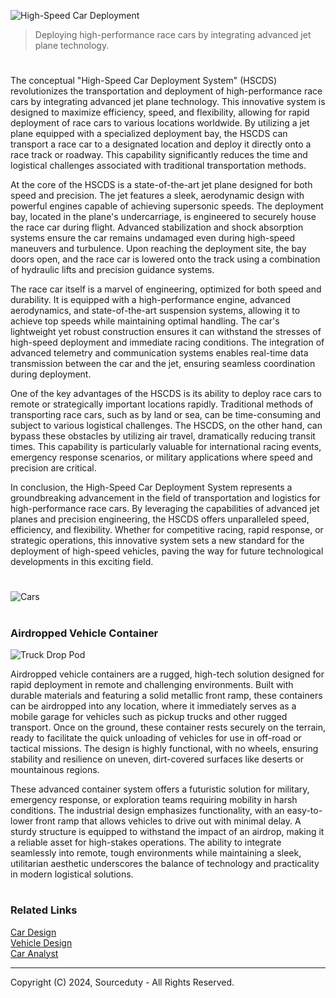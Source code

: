 ![High-Speed Car Deployment](https://github.com/sourceduty/Airborne_Car_Deployment/assets/123030236/ee7925cb-fcaf-4719-8cd6-b17f251ab57e)

> Deploying high-performance race cars by integrating advanced jet plane technology.

#

The conceptual "High-Speed Car Deployment System" (HSCDS) revolutionizes the transportation and deployment of high-performance race cars by integrating advanced jet plane technology. This innovative system is designed to maximize efficiency, speed, and flexibility, allowing for rapid deployment of race cars to various locations worldwide. By utilizing a jet plane equipped with a specialized deployment bay, the HSCDS can transport a race car to a designated location and deploy it directly onto a race track or roadway. This capability significantly reduces the time and logistical challenges associated with traditional transportation methods.

At the core of the HSCDS is a state-of-the-art jet plane designed for both speed and precision. The jet features a sleek, aerodynamic design with powerful engines capable of achieving supersonic speeds. The deployment bay, located in the plane's undercarriage, is engineered to securely house the race car during flight. Advanced stabilization and shock absorption systems ensure the car remains undamaged even during high-speed maneuvers and turbulence. Upon reaching the deployment site, the bay doors open, and the race car is lowered onto the track using a combination of hydraulic lifts and precision guidance systems.

The race car itself is a marvel of engineering, optimized for both speed and durability. It is equipped with a high-performance engine, advanced aerodynamics, and state-of-the-art suspension systems, allowing it to achieve top speeds while maintaining optimal handling. The car's lightweight yet robust construction ensures it can withstand the stresses of high-speed deployment and immediate racing conditions. The integration of advanced telemetry and communication systems enables real-time data transmission between the car and the jet, ensuring seamless coordination during deployment.

One of the key advantages of the HSCDS is its ability to deploy race cars to remote or strategically important locations rapidly. Traditional methods of transporting race cars, such as by land or sea, can be time-consuming and subject to various logistical challenges. The HSCDS, on the other hand, can bypass these obstacles by utilizing air travel, dramatically reducing transit times. This capability is particularly valuable for international racing events, emergency response scenarios, or military applications where speed and precision are critical.

In conclusion, the High-Speed Car Deployment System represents a groundbreaking advancement in the field of transportation and logistics for high-performance race cars. By leveraging the capabilities of advanced jet planes and precision engineering, the HSCDS offers unparalleled speed, efficiency, and flexibility. Whether for competitive racing, rapid response, or strategic operations, this innovative system sets a new standard for the deployment of high-speed vehicles, paving the way for future technological developments in this exciting field.

#

![Cars](https://github.com/sourceduty/Airborne_Car_Deployment/assets/123030236/bb274fd3-d4ad-42cc-983c-d94d1deca4f8)

#
### Airdropped Vehicle Container

![Truck Drop Pod](https://github.com/user-attachments/assets/de9861d5-7b2c-4d60-9b21-e73bc8fe81fb)

Airdropped vehicle containers are a rugged, high-tech solution designed for rapid deployment in remote and challenging environments. Built with durable materials and featuring a solid metallic front ramp, these containers can be airdropped into any location, where it immediately serves as a mobile garage for vehicles such as pickup trucks and other rugged transport. Once on the ground, these container rests securely on the terrain, ready to facilitate the quick unloading of vehicles for use in off-road or tactical missions. The design is highly functional, with no wheels, ensuring stability and resilience on uneven, dirt-covered surfaces like deserts or mountainous regions.

These advanced container system offers a futuristic solution for military, emergency response, or exploration teams requiring mobility in harsh conditions. The industrial design emphasizes functionality, with an easy-to-lower front ramp that allows vehicles to drive out with minimal delay. A sturdy structure is equipped to withstand the impact of an airdrop, making it a reliable asset for high-stakes operations. The ability to integrate seamlessly into remote, tough environments while maintaining a sleek, utilitarian aesthetic underscores the balance of technology and practicality in modern logistical solutions.

#
### Related Links

[Car Design](https://github.com/sourceduty/Car_Design)
<br>
[Vehicle Design](https://github.com/sourceduty/Vehicle_Design)
<br>
[Car Analyst](https://github.com/sourceduty/Car_Analyst)

***
Copyright (C) 2024, Sourceduty - All Rights Reserved.
